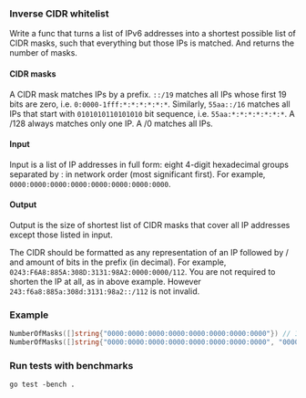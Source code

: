 ### Inverse CIDR whitelist

Write a func that turns a list of IPv6 addresses into a shortest possible list of CIDR masks, such that everything but those IPs is matched. And returns the number of masks.

#### CIDR masks

A CIDR mask matches IPs by a prefix. `::/19` matches all IPs whose first 19 bits are zero, i.e. `0:0000-1fff:*:*:*:*:*:*`. Similarly, `55aa::/16` matches all IPs that start with `0101010110101010` bit sequence, i.e. `55aa:*:*:*:*:*:*:*`. A /128 always matches only one IP. A /0 matches all IPs.

#### Input

Input is a list of IP addresses in full form: eight 4-digit hexadecimal groups separated by : in network order (most significant first). For example, `0000:0000:0000:0000:0000:0000:0000:0000`.

#### Output

Output is the size of shortest list of CIDR masks that cover all IP addresses except those listed in input.

The CIDR should be formatted as any representation of an IP followed by / and amount of bits in the prefix (in decimal). For example, `0243:F6A8:885A:308D:3131:98A2:0000:0000/112`.
You are not required to shorten the IP at all, as in above example. However `243:f6a8:885a:308d:3131:98a2::/112` is not invalid.

### Example

```go
NumberOfMasks([]string{"0000:0000:0000:0000:0000:0000:0000:0000"}) // 128
NumberOfMasks([]string{"0000:0000:0000:0000:0000:0000:0000:0000", "0000:0000:0000:0000:0000:0000:0000:0001"}) // 127
```

### Run tests with benchmarks

```
go test -bench .
```
